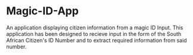 # Magic-ID-App
An application displaying citizen information from a magic ID Input.
This application has been designed to recieve input in the form of the South African Citizen's ID Number
and to extract required information from said number.
